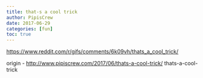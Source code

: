 ```yaml
---
title: that-s a cool trick
author: PipisCrew
date: 2017-06-29
categories: [fun]
toc: true
---
```


https://www.reddit.com/r/gifs/comments/6k09vh/thats_a_cool_trick/

origin - http://www.pipiscrew.com/2017/06/thats-a-cool-trick/ thats-a-cool-trick